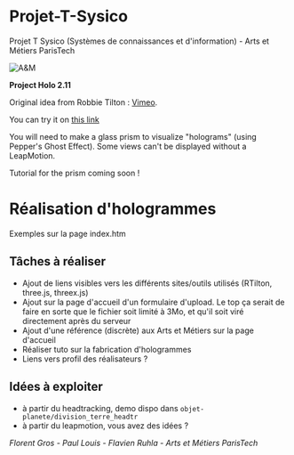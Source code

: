 ﻿# Projet-T-Sysico

Projet T Sysico (Systèmes de connaissances et d'information) - Arts et Métiers ParisTech

![A&M](http://action-internationale.gadzarts.org/uploads/Images/Ingenieurs-Arts-et-Metiers-ParisTech.jpg)

**Project Holo 2.11**

Original idea from Robbie Tilton : [Vimeo](http://vimeo.com/59377788).

You can try it on [this link](http://holo.gullfaxi.fr)

You will need to make a glass prism to visualize "holograms" (using Pepper's Ghost Effect). Some views can't be displayed without a LeapMotion.

Tutorial for the prism coming soon !


# Réalisation d'hologrammes

Exemples sur la page index.htm


## Tâches à réaliser

* Ajout de liens visibles vers les différents sites/outils utilisés (RTilton, three.js, threex.js)
* Ajout sur la page d'accueil d'un formulaire d'upload. Le top ça serait de faire en sorte que le fichier soit limité à 3Mo, et qu'il soit viré directement après du serveur
* Ajout d'une référence (discrète) aux Arts et Métiers sur la page d'accueil
* Réaliser tuto sur la fabrication d'hologrammes
* Liens vers profil des réalisateurs ?

## Idées à exploiter
* à partir du headtracking, demo dispo dans `objet-planete/division_terre_headtr`
* à partir du leapmotion, vous avez des idées ?



*Florent Gros - Paul Louis - Flavien Ruhla* - *Arts et Métiers ParisTech*